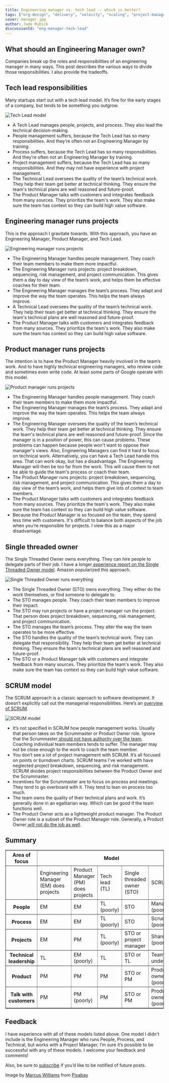 ```yaml
---
title: Engineering manager vs. tech lead -- which is better?
tags: ["org-design", "delivery", "velocity", "scaling", "project-management"]
cover: manager.jpg
author: Jade Rubick
discussionId: "eng-manager-tech-lead"
---
```


<re-img src="manager.jpg"></re-img>

## What should an Engineering Manager own?

Companies break up the roles and responsibilities of an engineering manager in many ways. This post describes the various ways to divide those responsibilities. I also provide the tradeoffs.

## Tech lead responsibilities

Many startups start out with a tech lead model. It’s fine for the early stages of a company, but tends to be something you outgrow.

![Tech Lead model](tech-lead.png)

* A Tech Lead manages people, projects, and process. They also lead the technical decision-making.
* People management suffers, because the Tech Lead has so many responsibilities. And they’re often not an Engineering Manager by training. 
* Process suffers, because the Tech Lead has so many responsibilities. And they’re often not an Engineering Manager by training.
* Project management suffers, because the Tech Lead has so many responsibilities. And they may not have experience with project management.
* The Technical Lead oversees the quality of the team’s technical work. They help their team get better at technical thinking. They ensure the team's technical plans are well reasoned and future-proof. 
* The Product Manager talks with customers and integrates feedback from many sources. They prioritize the team's work. They also make sure the team has context so they can build high value software.


## Engineering manager runs projects

This is the approach I gravitate towards. With this approach, you have an Engineering Manager, Product Manager, and Tech Lead. 

![Engineering manager runs projects](engineering-manager.png)

* The Engineering Manager handles people management. They coach their team members to make them more impactful. 
* The Engineering Manager runs projects: project breakdown, sequencing, risk management, and project communication. This gives them a day to day view of the team’s work, and helps them be effective coaches for their team.
* The Engineering Manager manages the team’s process. They adapt and improve the way the team operates. This helps the team always improve. 
* A Technical Lead oversees the quality of the team’s technical work. They help their team get better at technical thinking. They ensure the team's technical plans are well reasoned and future-proof. 
* The Product Manager talks with customers and integrates feedback from many sources. They prioritize the team's work. They also make sure the team has context so they can build high value software.

## Product manager runs projects

The intention is to have the Product Manager heavily involved in the team’s work. And to have highly technical engineering managers, who review code and sometimes even write code. At least some parts of Google operate with this model. 

![Product manager runs projects](product-manager.png)

* The Engineering Manager handles people management. They coach their team members to make them more impactful. 
* The Engineering Manager manages the team’s process. They adapt and improve the way the team operates. This helps the team always improve. 
* The Engineering Manager oversees the quality of the team’s technical work. They help their team get better at technical thinking. They ensure the team's technical plans are well reasoned and future-proof. Since the manager is in a position of power, this can cause problems. These problems can happen because people won't want to oppose their manager's views. Also, Engineering Managers can find it hard to focus on technical work. Alternatively, you can have a Tech Lead handle this area. That can work okay, but has a disadvantage. The Engineering Manager will then be too far from the work. This will cause them to not be able to guide the team's process or coach their team. 
* The Product Manager runs projects: project breakdown, sequencing, risk management, and project communication. This gives them a day to day view of the team’s work, and helps them give lots of context to team members. 
* The Product Manager talks with customers and integrates feedback from many sources. They prioritize the team's work. They also make sure the team has context so they can build high value software.
* Because the Product Manager is so focused on the team, they spend less time with customers. It's difficult to balance both aspects of the job when you're responsible for projects. I view this as a major disadvantage. 


## Single threaded owner

The Single Threaded Owner owns everything. They can hire people to delegate parts of their job. I have a longer[ experience report on the Single Threaded Owner model](https://www.rubick.com/implementing-amazons-single-threaded-owner-model/). Amazon popularized this approach. 

![Single Threaded Owner runs everything](sto.png)

* The Single Threaded Owner (STO) owns everything. They either do the work themselves, or find someone to delegate to. 
* The STO manages people. They coach their team members to improve their impact. 
* The STO may run projects or have a project manager run the project. That person does project breakdown, sequencing, risk management, and project communication. 
* The STO manages the team’s process. They alter the way the team operates to be more effective. 
* The STO handles the quality of the team’s technical work. They  can delegate that responsibility. They help their team get better at technical thinking. They ensure the team's technical plans are well reasoned and future-proof. 
* The STO or a Product Manager talk with customers and integrate feedback from many sources. They prioritize the team's work. They also make sure the team has context so they can build high value software.

## SCRUM model

The SCRUM approach is a classic approach to software development. It doesn’t explicitly call out the managerial responsibilities. Here’s an [overview of SCRUM](https://www.scrumalliance.org/ScrumRedesignDEVSite/media/ScrumAllianceMedia/Files%20and%20PDFs/Community/Articles/2015/SCRUM-in-Agile.pdf). 

![SCRUM model](scrum.png)

* It’s not specified in SCRUM how people management works. Usually that person takes on the Scrummaster or Product Owner role. Ignore that the Scrummaster[ should not have authority over the team](https://www.scrumalliance.org/ScrumRedesignDEVSite/media/ScrumAllianceMedia/Files%20and%20PDFs/Community/Articles/2015/SCRUM-in-Agile.pdf). Coaching individual team members tends to suffer. The manager may not be close enough to the work to coach the team member.
* You don’t see a lot of project management with SCRUM. It’s all focused on points or burndown charts. SCRUM teams I've worked with have neglected project breakdown, sequencing, and risk management. SCRUM divides project responsibilities between the Product Owner and the Scrummaster.
* Incentives for the Scrummaster are to focus on process and meetings. They tend to go overboard with it. They tend to lean on process too much.
* The team owns the quality of their technical plans and work. It’s generally done in an egalitarian way. Which can be good if the team functions well. 
* The Product Owner acts as a lightweight product manager. The Product Owner role is a subset of the Product Manager role. Generally, a Product Owner[ will not do the job as well](https://svpg.com/product-manager-vs-product-owner-revisited/).


## Summary


<table border="1" cellpadding="5" cellspacing="0">
  <tr>
   <th>Area of focus
   </td>
   <th colspan="5" >Model
   </td>
  </tr>
  <tr>
   <td>
   </td>
   <td>Engineering Manager (EM) does projects
   </td>
   <td>Product Manager (PM) does projects
   </td>
   <td>Tech lead (TL)
   </td>
   <td>Single threaded owner (STO)
   </td>
   <td>SCRUM
   </td>
  </tr>
  <tr>
   <th>People
   </td>
   <td>EM
   </td>
   <td>EM
   </td>
   <td>TL (poorly)
   </td>
   <td>STO
   </td>
   <td>Manager (poorly)
   </td>
  </tr>
  <tr>
   <th>Process
   </td>
   <td>EM
   </td>
   <td>EM
   </td>
   <td>TL (poorly)
   </td>
   <td>STO
   </td>
   <td>Scrummaster (poorly)
   </td>
  </tr>
  <tr>
   <th>Projects
   </td>
   <td>EM
   </td>
   <td>PM
   </td>
   <td>TL (poorly)
   </td>
   <td>STO or project manager
   </td>
   <td>Shared (poorly)
   </td>
  </tr>
  <tr>
   <th>Technical leadership
   </td>
   <td>TL
   </td>
   <td>EM (poorly)
   </td>
   <td>TL
   </td>
   <td>STO or TL
   </td>
   <td>Team, undefined
   </td>
  </tr>
  <tr>
   <th>Product
   </td>
   <td>PM
   </td>
   <td>PM
   </td>
   <td>PM
   </td>
   <td>STO or PM
   </td>
   <td>Product owner (poorly)
   </td>
  </tr>
  <tr>
   <th>Talk with customers
   </td>
   <td>PM
   </td>
   <td>PM (poorly)
   </td>
   <td>PM
   </td>
   <td>STO or PM
   </td>
   <td>Product owner (poorly)
   </td>
  </tr>
</table>



## Feedback

I have experience with all of these models listed above. One model I didn't include is the Engineering Manager who runs People, Process, and Technical, but works with a Project Manager. I’m sure it’s possible to be successful with any of these models. I welcome your feedback and comments!

Also, be sure to [subscribe](https://www.rubick.com/subscribe/) if you’d like to be notified of future posts.


Image by <a href="https://pixabay.com/users/markiss33311-20814146/?utm_source=link-attribution&amp;utm_medium=referral&amp;utm_campaign=image&amp;utm_content=6116282">Marcus Williams</a> from <a href="https://pixabay.com/?utm_source=link-attribution&amp;utm_medium=referral&amp;utm_campaign=image&amp;utm_content=6116282">Pixabay</a>